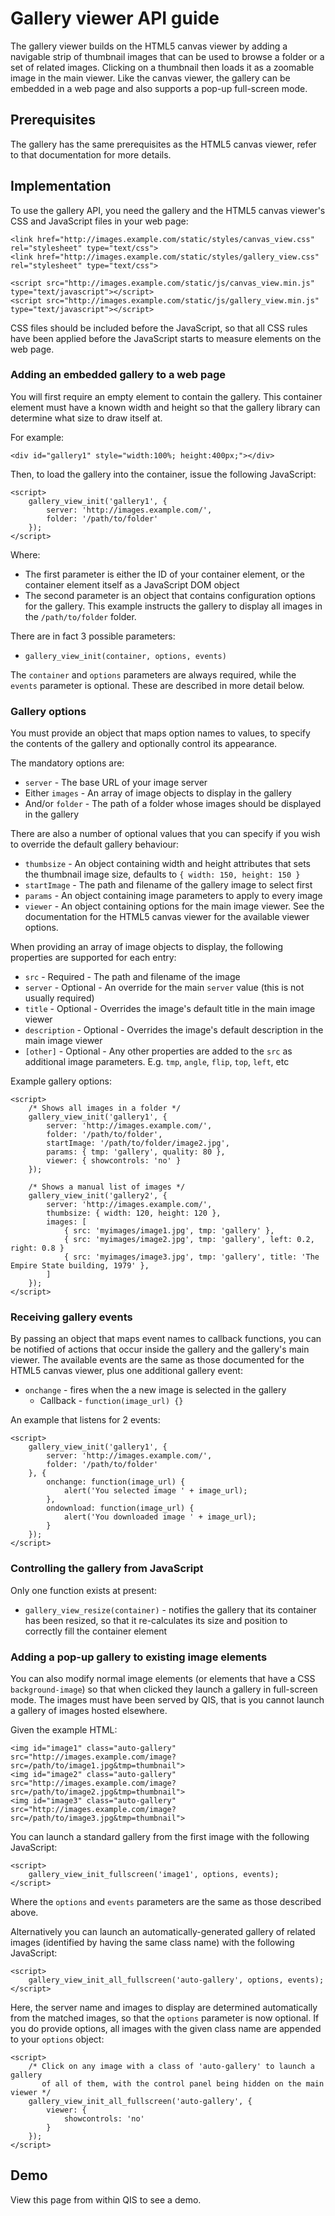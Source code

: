 # Gallery viewer API guide

The gallery viewer builds on the HTML5 canvas viewer by adding a navigable strip of thumbnail
images that can be used to browse a folder or a set of related images. Clicking on a thumbnail
then loads it as a zoomable image in the main viewer. Like the canvas viewer, the gallery can
be embedded in a web page and also supports a pop-up full-screen mode.

## Prerequisites

The gallery has the same prerequisites as the HTML5 canvas viewer,
refer to that documentation for more details.

## Implementation

To use the gallery API, you need the gallery and the HTML5 canvas viewer's CSS
and JavaScript files in your web page:

	<link href="http://images.example.com/static/styles/canvas_view.css" rel="stylesheet" type="text/css">
	<link href="http://images.example.com/static/styles/gallery_view.css" rel="stylesheet" type="text/css">
	
	<script src="http://images.example.com/static/js/canvas_view.min.js" type="text/javascript"></script>
	<script src="http://images.example.com/static/js/gallery_view.min.js" type="text/javascript"></script>

CSS files should be included before the JavaScript, so that all CSS rules have been applied
before the JavaScript starts to measure elements on the web page.

### Adding an embedded gallery to a web page

You will first require an empty element to contain the gallery. This container element must
have a known width and height so that the gallery library can determine what size to draw itself
at.

For example:

	<div id="gallery1" style="width:100%; height:400px;"></div>

Then, to load the gallery into the container, issue the following JavaScript:

	<script>
		gallery_view_init('gallery1', {
			server: 'http://images.example.com/',
			folder: '/path/to/folder'
		});
	</script>

Where:

* The first parameter is either the ID of your container element, or the container element itself
  as a JavaScript DOM object
* The second parameter is an object that contains configuration options for the gallery.
  This example instructs the gallery to display all images in the `/path/to/folder` folder.

There are in fact 3 possible parameters:

* `gallery_view_init(container, options, events)`

The `container` and `options` parameters are always required, while the `events` parameter is
optional. These are described in more detail below.

### Gallery options

You must provide an object that maps option names to values, to specify the contents of the
gallery and optionally control its appearance.

The mandatory options are:

* `server` - The base URL of your image server
* Either `images` - An array of image objects to display in the gallery
* And/or `folder` - The path of a folder whose images should be displayed in the gallery

There are also a number of optional values that you can specify if you wish to override the
default gallery behaviour:

* `thumbsize` - An object containing width and height attributes that sets the
  thumbnail image size, defaults to `{ width: 150, height: 150 }`
* `startImage` - The path and filename of the gallery image to select first
* `params` - An object containing image parameters to apply to every image
* `viewer` - An object containing options for the main image viewer. See the documentation
  for the HTML5 canvas viewer for the available viewer options.

When providing an array of image objects to display, the following properties are supported for
each entry:

* `src` - Required - The path and filename of the image
* `server` - Optional - An override for the main `server` value (this is not usually required)
* `title` - Optional - Overrides the image's default title in the main image viewer
* `description` - Optional - Overrides the image's default description in the main image viewer
* `[other]` - Optional - Any other properties are added to the `src` as additional image
  parameters. E.g. `tmp`, `angle`, `flip`, `top`, `left`, etc

Example gallery options:

	<script>
		/* Shows all images in a folder */
		gallery_view_init('gallery1', {
			server: 'http://images.example.com/',
			folder: '/path/to/folder',
			startImage: '/path/to/folder/image2.jpg',
			params: { tmp: 'gallery', quality: 80 },
			viewer: { showcontrols: 'no' }			
		});
	
		/* Shows a manual list of images */
		gallery_view_init('gallery2', {
			server: 'http://images.example.com/',
			thumbsize: { width: 120, height: 120 },
			images: [
				{ src: 'myimages/image1.jpg', tmp: 'gallery' },
				{ src: 'myimages/image2.jpg', tmp: 'gallery', left: 0.2, right: 0.8 }
				{ src: 'myimages/image3.jpg', tmp: 'gallery', title: 'The Empire State building, 1979' },
			]
		});
	</script>

### Receiving gallery events

By passing an object that maps event names to callback functions, you can be notified of actions
that occur inside the gallery and the gallery's main viewer. The available events are the same
as those documented for the HTML5 canvas viewer, plus one additional gallery event:

* `onchange` - fires when the a new image is selected in the gallery
	* Callback - `function(image_url) {}`

An example that listens for 2 events:

	<script>
		gallery_view_init('gallery1', {
			server: 'http://images.example.com/',
			folder: '/path/to/folder'
		}, {
			onchange: function(image_url) {
				alert('You selected image ' + image_url);
			},
			ondownload: function(image_url) {
				alert('You downloaded image ' + image_url);
			}
		});
	</script>

### Controlling the gallery from JavaScript

Only one function exists at present:

* `gallery_view_resize(container)` - notifies the gallery that its container has been resized,
  so that it re-calculates its size and position to correctly fill the container element

### Adding a pop-up gallery to existing image elements

You can also modify normal image elements (or elements that have a CSS `background-image`)
so that when clicked they launch a gallery in full-screen mode. The images must have
been served by QIS, that is you cannot launch a gallery of images hosted elsewhere.

Given the example HTML:

	<img id="image1" class="auto-gallery" src="http://images.example.com/image?src=/path/to/image1.jpg&tmp=thumbnail">
	<img id="image2" class="auto-gallery" src="http://images.example.com/image?src=/path/to/image2.jpg&tmp=thumbnail">
	<img id="image3" class="auto-gallery" src="http://images.example.com/image?src=/path/to/image3.jpg&tmp=thumbnail">

You can launch a standard gallery from the first image with the following JavaScript:

	<script>
		gallery_view_init_fullscreen('image1', options, events);
	</script>

Where the `options` and `events` parameters are the same as those described above.

Alternatively you can launch an automatically-generated gallery of related images
(identified by having the same class name) with the following JavaScript:

	<script>
		gallery_view_init_all_fullscreen('auto-gallery', options, events);
	</script>

Here, the server name and images to display are determined automatically from the matched images,
so that the `options` parameter is now optional. If you do provide options, all images with
the given class name are appended to your `options` object:

	<script>
		/* Click on any image with a class of 'auto-gallery' to launch a gallery
		   of all of them, with the control panel being hidden on the main viewer */
		gallery_view_init_all_fullscreen('auto-gallery', {
			viewer: {
				showcontrols: 'no'
			}
		});
	</script>

## Demo

View this page from within QIS to see a demo.
